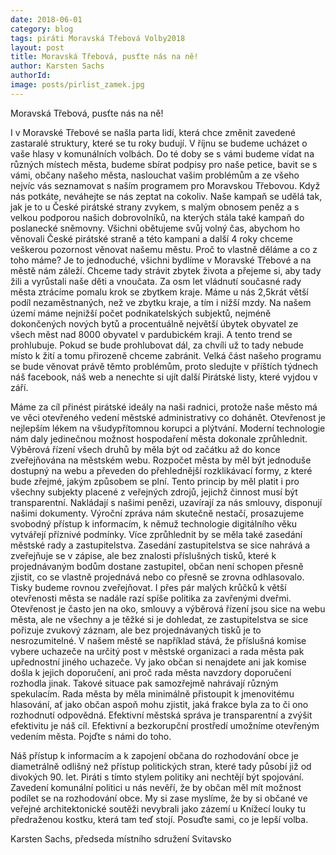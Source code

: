 ```yaml
---
date: 2018-06-01
category: blog
tags: piráti Moravská Třebová Volby2018
layout: post
title: Moravská Třebová, pusťte nás na ně!
author: Karsten Sachs
authorId: 
image: posts/pirlist_zamek.jpg
---
```


Moravská Třebová, pusťte nás na ně!

I v Moravské Třebové se našla parta lidí, která chce změnit zavedené zastaralé struktury, které se tu roky budují. V říjnu se budeme ucházet o vaše hlasy v komunálních volbách. Do té doby se s vámi budeme vídat na různých místech města, budeme sbírat podpisy pro naše petice, bavit se s vámi, občany našeho města, naslouchat vašim problémům a ze všeho nejvíc vás seznamovat s naším programem pro Moravskou Třebovou. Když nás potkáte, neváhejte se nás zeptat na cokoliv. Naše kampaň se udělá tak, jak je to u České pirátské strany zvykem, s malým obnosem peněz a s velkou podporou našich dobrovolníků, na kterých stála také kampaň do poslanecké sněmovny. Všichni obětujeme svůj volný čas, abychom ho věnovali České pirátské straně a této kampani a další 4 roky chceme veškerou pozornost věnovat našemu městu. Proč to vlastně děláme a co z toho máme? Je to jednoduché, všichni bydlíme v Moravské Třebové a na městě nám záleží. Chceme tady strávit zbytek života a přejeme si, aby tady žili a vyrůstali naše děti a vnoučata. Za osm let vládnutí současné rady města ztrácíme pomalu krok se zbytkem kraje. Máme u nás 2,5krát větší podíl nezaměstnaných, než ve zbytku kraje, a tím i nižší mzdy. Na našem území máme nejnižší počet podnikatelských subjektů, nejméně dokončených nových bytů a procentuálně největší úbytek obyvatel ze všech měst nad 8000 obyvatel v pardubickém kraji. A tento trend se prohlubuje. Pokud se bude prohlubovat dál, za chvíli už to tady nebude místo k žití a tomu přirozeně chceme zabránit. Velká část našeho programu se bude věnovat právě těmto problémům, proto sledujte v příštích týdnech náš facebook, náš web a nenechte si ujít další Pirátské listy, které vyjdou v září. 

Máme za cíl přinést pirátské ideály na naši radnici, protože naše město má ve věci otevřeného vedení městské administrativy co dohánět. Otevřenost je nejlepším lékem na všudypřítomnou korupci a plýtvání. Moderní technologie nám daly jedinečnou možnost hospodaření města dokonale zprůhlednit. Výběrová řízení všech druhů by měla být od začátku až do konce zveřejňována na městském webu. Rozpočet města by měl být jednoduše dostupný na webu a převeden do přehlednější rozklikávací formy, z které bude zřejmé, jakým způsobem se plní. Tento princip by měl platit i pro všechny subjekty placené z veřejných zdrojů, jejichž činnost musí být transparentní. Nakládají s našimi penězi, uzavírají za nás smlouvy, disponují našimi dokumenty. Výroční zpráva nám skutečně nestačí, prosazujeme svobodný přístup k informacím, k němuž technologie digitálního věku vytvářejí příznivé podmínky. Více zprůhlednit by se měla také zasedání městské rady a zastupitelstva. Zasedání zastupitelstva se sice nahrává a zveřejňuje se v zápise, ale bez znalosti příslušných tisků, které k projednávaným bodům dostane zastupitel, občan není schopen přesně zjistit, co se vlastně projednává nebo co přesně se zrovna odhlasovalo. Tisky budeme rovnou zveřejňovat. I přes pár malých krůčků k větší otevřenosti města se nadále razí spíše politika za zavřenými dveřmi. Otevřenost je často jen na oko, smlouvy a výběrová řízení jsou sice na webu města, ale ne všechny a je těžké si je dohledat, ze zastupitelstva se sice pořizuje zvukový záznam, ale bez projednávaných tisků je to nesrozumitelné. V našem městě se například stává, že příslušná komise vybere uchazeče na určitý post v městské organizaci a rada města pak upřednostní jiného uchazeče. Vy jako občan si nenajdete ani jak komise došla k jejich doporučení, ani proč rada města navzdory doporučení rozhodla jinak. Takové situace pak samozřejmě nahrávají různým spekulacím. Rada města by měla minimálně přistoupit k jmenovitému hlasování, ať jako občan aspoň mohu zjistit, jaká frakce byla za to či ono rozhodnutí odpovědná. Efektivní městská správa je transparentní a zvýšit efektivitu je náš cíl.  Efektivní a bezkorupční prostředí umožníme otevřeným vedením města. Pojďte s námi do toho. 

Náš přístup k informacím a k zapojení občana do rozhodování obce je diametrálně odlišný než přístup politických stran, které tady působí již od divokých 90. let. Piráti s tímto stylem politiky ani nechtějí být spojování. Zavedení komunální politici u nás nevěří, že by občan měl mít možnost podílet se na rozhodování obce. My si zase myslíme, že by si občané ve veřejné architektonické soutěži nevybrali jako zázemí u Knížecí louky tu předraženou kostku, která tam teď stojí. Posuďte sami, co je lepší volba. 

Karsten Sachs, předseda místního sdružení Svitavsko      
